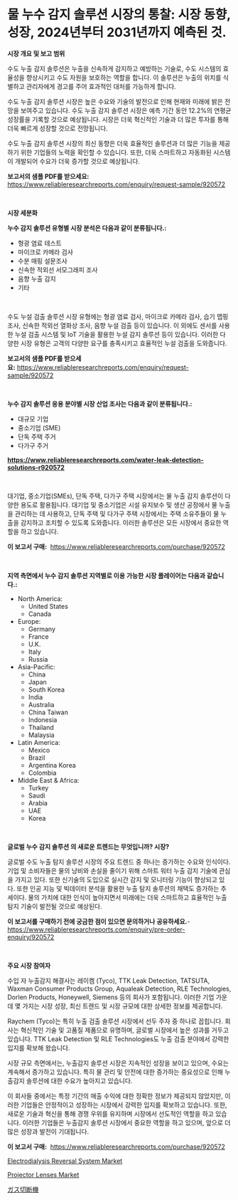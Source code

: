 <p><h1>물 누수 감지 솔루션 시장의 통찰: 시장 동향, 성장, 2024년부터 2031년까지 예측된 것.</h1></p><p><strong>시장 개요 및 보고 범위</strong></p>
<p><p>수도 누출 감지 솔루션은 누출을 신속하게 감지하고 예방하는 기술로, 수도 시스템의 효율성을 향상시키고 수도 자원을 보호하는 역할을 합니다. 이 솔루션은 누출의 위치를 식별하고 관리자에게 경고를 주어 효과적인 대처를 가능하게 합니다.</p><p>수도 누출 감지 솔루션 시장은 높은 수요와 기술의 발전으로 인해 현재와 미래에 밝은 전망을 보여주고 있습니다. 수도 누출 감지 솔루션 시장은 예측 기간 동안 12.2%의 연평균 성장률을 기록할 것으로 예상됩니다. 시장은 더욱 혁신적인 기술과 더 많은 투자를 통해 더욱 빠르게 성장할 것으로 전망됩니다.</p><p>수도 누출 감지 솔루션 시장의 최신 동향은 더욱 효율적인 솔루션과 더 많은 기능을 제공하기 위한 기업들의 노력을 확인할 수 있습니다. 또한, 더욱 스마트하고 자동화된 시스템이 개발되어 수요가 더욱 증가할 것으로 예상됩니다.</p></p>
<p><strong>보고서의 샘플 PDF를 받으세요:</strong> <a href="https://www.reliableresearchreports.com/enquiry/request-sample/920572">https://www.reliableresearchreports.com/enquiry/request-sample/920572</a></p>
<p>&nbsp;</p>
<p><strong>시장 세분화</strong></p>
<p><strong>누수 감지 솔루션 유형별 시장 분석은 다음과 같이 분류됩니다.:</strong></p>
<p><ul><li>형광 염료 테스트</li><li>마이크로 카메라 검사</li><li>수분 매핑 설문조사</li><li>신속한 적외선 서모그래피 조사</li><li>음향 누출 감지</li><li>기타</li></ul></p>
<p>&nbsp;</p>
<p><p>수도 누설 검출 솔루션 시장 유형에는 형광 염료 검사, 마이크로 카메라 검사, 습기 맵핑 조사, 신속한 적외선 열화상 조사, 음향 누설 검출 등이 있습니다. 이 외에도 센서를 사용한 누설 검출 시스템 및 IoT 기술을 활용한 누설 감지 솔루션 등이 있습니다. 이러한 다양한 시장 유형은 고객의 다양한 요구를 충족시키고 효율적인 누설 검출을 도와줍니다.</p></p>
<p><strong>보고서의 샘플 PDF를 받으세요:</strong>&nbsp;<a href="https://www.reliableresearchreports.com/enquiry/request-sample/920572">https://www.reliableresearchreports.com/enquiry/request-sample/920572</a></p>
<p>&nbsp;</p>
<p><strong> 누수 감지 솔루션 응용 분야별 시장 산업 조사는 다음과 같이 분류됩니다.:</strong></p>
<p><ul><li>대규모 기업</li><li>중소기업 (SME)</li><li>단독 주택 주거</li><li>다가구 주거</li></ul></p>
<p><strong><a href="https://www.reliableresearchreports.com/water-leak-detection-solutions-r920572">https://www.reliableresearchreports.com/water-leak-detection-solutions-r920572</a></strong></p>
<p>&nbsp;</p>
<p><p>대기업, 중소기업(SMEs), 단독 주택, 다가구 주택 시장에서는 물 누출 감지 솔루션이 다양한 용도로 활용됩니다. 대기업 및 중소기업은 시설 유지보수 및 생산 공정에서 물 누출을 관리하는 데 사용하고, 단독 주택 및 다가구 주택 시장에서는 주택 소유주들이 물 누출을 감지하고 조치할 수 있도록 도와줍니다. 이러한 솔루션은 모든 시장에서 중요한 역할을 하고 있습니다.</p></p>
<p><strong>이 보고서 구매:</strong>&nbsp; <a href="https://www.reliableresearchreports.com/purchase/920572">https://www.reliableresearchreports.com/purchase/920572</a></p>
<p>&nbsp;</p>
<p><strong>지역 측면에서 누수 감지 솔루션 지역별로 이용 가능한 시장 플레이어는 다음과 같습니다.:</strong></p>
<p><ul>
    <li>
        North America:
        <ul>
            <li>United States</li>
            <li>Canada</li>
        </ul>
    </li>
    <li>
        Europe:
        <ul>
            <li>Germany</li>
            <li>France</li>
            <li>U.K.</li>
            <li>Italy</li>
            <li>Russia</li>
        </ul>
    </li>
    <li>
        Asia-Pacific:
        <ul>
            <li>China</li>
            <li>Japan</li>
            <li>South Korea</li>
            <li>India</li>
            <li>Australia</li>
            <li>China Taiwan</li>
            <li>Indonesia</li>
            <li>Thailand</li>
            <li>Malaysia</li>
        </ul>
    </li>
    <li>
        Latin America:
        <ul>
            <li>Mexico</li>
            <li>Brazil</li>
            <li>Argentina Korea</li>
            <li>Colombia</li>
        </ul>
    </li>
    <li>
        Middle East & Africa:
        <ul>
            <li>Turkey</li>
            <li>Saudi</li>
            <li>Arabia</li>
            <li>UAE</li>
            <li>Korea</li>
        </ul>
    </li>
    </ul></p>
<p>&nbsp;</p>
<p><strong>글로벌 누수 감지 솔루션 의 새로운 트렌드는 무엇입니까? 시장?</strong></p>
<p><p>글로벌 수도 누출 탐지 솔루션 시장의 주요 트렌드 중 하나는 증가하는 수요와 인식이다. 기업 및 소비자들은 물의 낭비와 손실을 줄이기 위해 스마트 워터 누출 감지 기술에 관심을 가지고 있다. 또한 신기술의 도입으로 실시간 감지 및 모니터링 기능이 향상되고 있다. 또한 인공 지능 및 빅데이터 분석을 활용한 누출 탐지 솔루션의 채택도 증가하는 추세이다. 물의 가치에 대한 인식이 높아지면서 미래에는 더욱 스마트하고 효율적인 누출 탐지 기술이 발전될 것으로 예상된다.</p></p>
<p><strong>이 보고서를 구매하기 전에 궁금한 점이 있으면 문의하거나 공유하세요.</strong>- <a href="https://www.reliableresearchreports.com/enquiry/pre-order-enquiry/920572">https://www.reliableresearchreports.com/enquiry/pre-order-enquiry/920572</a></p>
<p>&nbsp;</p>
<p><strong>주요 시장 참여자</strong></p>
<p><p>수입 자 누출감지 해결사는 레이켐 (Tyco), TTK Leak Detection, TATSUTA, Waxman Consumer Products Group, Aqualeak Detection, RLE Technologies, Dorlen Products, Honeywell, Siemens 등의 회사가 포함됩니다. 이러한 기업 가운데 몇 가지는 시장 성장, 최신 트렌드 및 시장 규모에 대한 상세한 정보를 제공합니다. </p><p>Raychem (Tyco)는 특히 누출 검출 솔루션 시장에서 선두 주자 중 하나로 꼽힙니다. 회사는 혁신적인 기술 및 고품질 제품으로 유명하며, 글로벌 시장에서 높은 성과를 거두고 있습니다. TTK Leak Detection 및 RLE Technologies도 누출 검출 분야에서 강력한 입지를 확보해 왔습니다.</p><p>시장 규모 측면에서는, 누출감지 솔루션 시장은 지속적인 성장을 보이고 있으며, 수요는 계속해서 증가하고 있습니다. 특히 물 관리 및 안전에 대한 증가하는 중요성으로 인해 누출감지 솔루션에 대한 수요가 높아지고 있습니다.</p><p>이 회사들 중에서는 특정 기간의 매출 수익에 대한 정확한 정보가 제공되지 않았지만, 이러한 기업들은 안정적이고 성장하는 시장에서 강력한 입지를 확보하고 있습니다. 또한, 새로운 기술과 혁신을 통해 경쟁 우위를 유지하며 시장에서 선도적인 역할을 하고 있습니다. 이러한 기업들은 누출감지 솔루션 시장에서 중요한 역할을 하고 있으며, 앞으로 더 많은 성장과 발전이 기대됩니다.</p></p>
<p><strong>이 보고서 구매:</strong>&nbsp;&nbsp;<a href="https://www.reliableresearchreports.com/purchase/920572">https://www.reliableresearchreports.com/purchase/920572</a></p>
<p><p><a href="https://github.com/nancykennedykellievqfqt2/Market-Research-Report-List-2/blob/main/electrodialysis-reversal-system-market.md">Electrodialysis Reversal System Market</a></p><p><a href="https://github.com/seekum/Market-Research-Report-List-2/blob/main/projector-lenses-market.md">Projector Lenses Market</a></p><p><a href="https://github.com/zjkmgcs938405/Market-Research-Report-List-1/blob/main/286633830512.md">ガス切断機</a></p></p>